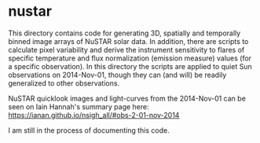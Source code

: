 # nustar
This directory contains code for generating 3D, spatially and temporally binned image arrays of NuSTAR solar data.
In addition, there are scripts to calculate pixel variability and derive the instrument sensitivity to flares of 
specific temperature and flux normalization (emission measure) values (for a specific observation). In this directory the scripts are applied to quiet Sun observations on 2014-Nov-01, though they can (and will) be readily generalized to other observations. 

NuSTAR quicklook images and light-curves from the 2014-Nov-01 can be seen on Iain Hannah's summary page here:
https://ianan.github.io/nsigh_all/#obs-2-01-nov-2014

I am still in the process of documenting this code. 
